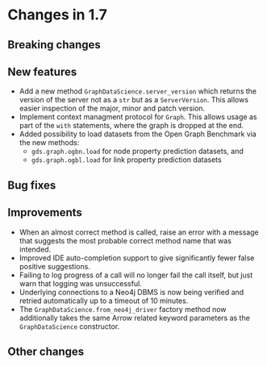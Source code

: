 # Changes in 1.7


## Breaking changes


## New features

* Add a new method `GraphDataScience.server_version` which returns the version of the server not as a `str` but as a `ServerVersion`. This allows easier inspection of the major, minor and patch version.
* Implement context managment protocol for `Graph`. This allows usage as part of the `with` statements, where the graph is dropped at the end.
* Added possibility to load datasets from the Open Graph Benchmark via the new methods:
	* `gds.graph.ogbn.load` for node property prediction datasets, and
	* `gds.graph.ogbl.load` for link property prediction datasets


## Bug fixes


## Improvements

* When an almost correct method is called, raise an error with a message that suggests the most probable correct method name that was intended.
* Improved IDE auto-completion support to give significantly fewer false positive suggestions.
* Failing to log progress of a call will no longer fail the call itself, but just warn that logging was unsuccessful.
* Underlying connections to a Neo4j DBMS is now being verified and retried automatically up to a timeout of 10 minutes.
* The `GraphDataScience.from_neo4j_driver` factory method now additionally takes the same Arrow related keyword parameters as the `GraphDataScience` constructor.


## Other changes
